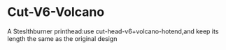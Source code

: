 # Cut-V6-Volcano
A Steslthburner printhead:use cut-head-v6+volcano-hotend,and keep its length the same as the original design
